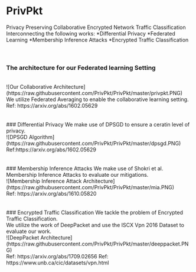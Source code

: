 # PrivPkt
Privacy Preserving Collaborative Encrypted Network Traffic Classification 
<br> 
Interconnecting the following works: 
*Differential Privacy
*Federated Learning
*Membership Inference Attacks
*Encrypted Traffic Classification
<br> 
<br> 
<br> 
### The architecture for our Federated learning Setting
<br> 
![Our Collaborative Architecture](https://raw.githubusercontent.com/PrivPkt/PrivPkt/master/privpkt.PNG)
<br> 
We utilize Federated Averaging to enable the collaborative learning setting. 
<br> 
Ref: https://arxiv.org/abs/1602.05629
<br> 
<br> 
<br> 
### Differential Privacy
We make use of DPSGD to ensure a ceratin level of privacy.  
<br> 
![DPSGD Algorithm](https://raw.githubusercontent.com/PrivPkt/PrivPkt/master/dpsgd.PNG)
<br> 
Ref:https://arxiv.org/abs/1602.05629
<br> 
<br> 
<br> 
### Membership Inference Attacks 
We make use of Shokri et al. Membership Inference Attacks to evaluate our mitigations. 
<br> 
![Membership Inference Attack Architecture](https://raw.githubusercontent.com/PrivPkt/PrivPkt/master/mia.PNG)
<br> 
Ref: https://arxiv.org/abs/1610.05820
<br> 
<br> 
<br> 
### Encrypted Traffic Classification
We tackle the problem of Encrypted Traffic Classification. 
<br> We utilize the work of DeepPacket and use the ISCX Vpn 2016 Dataset to evaluate our work. 
<br> 
![DeepPacket Architecture](https://raw.githubusercontent.com/PrivPkt/PrivPkt/master/deeppacket.PNG)
<br> 
Ref: https://arxiv.org/abs/1709.02656
Ref: https://www.unb.ca/cic/datasets/vpn.html

